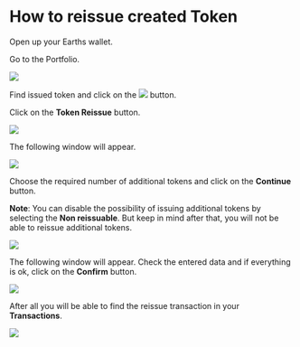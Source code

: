 # How to reissue created Token

Open up your Earths wallet.

Go to the Portfolio.

![](/_assets/token_reissue_01.png)

Find issued token and click on the ![](/_assets/token_reissue_02.png) button.

Click on the **Token Reissue** button.

![](/_assets/token_reissue_03.png)

The following window will appear.

![](/_assets/token_reissue_04.png)

Choose the required number of additional tokens and click on the **Continue** button.

**Note**: You can disable the possibility of issuing additional tokens by selecting the **Non reissuable**.
But keep in mind after that, you will not be able to reissue additional tokens.

![](/_assets/token_reissue_05.png)

The following window will appear.
Check the entered data and if everything is ok, click on the **Confirm** button.

![](/_assets/token_reissue_06.png)

After all you will be able to find the reissue transaction in your **Transactions**.

![](/_assets/token_reissue_07.png)
